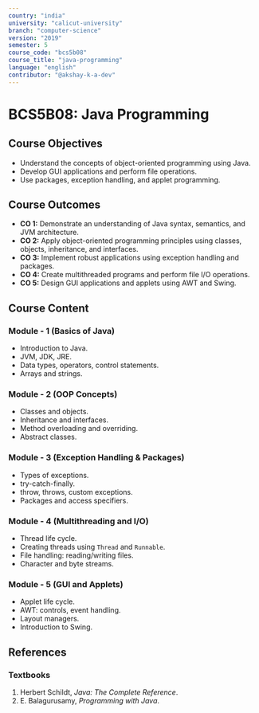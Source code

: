 ```yaml
---
country: "india"
university: "calicut-university"
branch: "computer-science"
version: "2019"
semester: 5
course_code: "bcs5b08"
course_title: "java-programming"
language: "english"
contributor: "@akshay-k-a-dev"
---
```


# BCS5B08: Java Programming

## Course Objectives
* Understand the concepts of object-oriented programming using Java.
* Develop GUI applications and perform file operations.
* Use packages, exception handling, and applet programming.

## Course Outcomes
* **CO 1:** Demonstrate an understanding of Java syntax, semantics, and JVM architecture.
* **CO 2:** Apply object-oriented programming principles using classes, objects, inheritance, and interfaces.
* **CO 3:** Implement robust applications using exception handling and packages.
* **CO 4:** Create multithreaded programs and perform file I/O operations.
* **CO 5:** Design GUI applications and applets using AWT and Swing.

## Course Content

### Module - 1 (Basics of Java)
* Introduction to Java.
* JVM, JDK, JRE.
* Data types, operators, control statements.
* Arrays and strings.

### Module - 2 (OOP Concepts)
* Classes and objects.
* Inheritance and interfaces.
* Method overloading and overriding.
* Abstract classes.

### Module - 3 (Exception Handling & Packages)
* Types of exceptions.
* try-catch-finally.
* throw, throws, custom exceptions.
* Packages and access specifiers.

### Module - 4 (Multithreading and I/O)
* Thread life cycle.
* Creating threads using `Thread` and `Runnable`.
* File handling: reading/writing files.
* Character and byte streams.

### Module - 5 (GUI and Applets)
* Applet life cycle.
* AWT: controls, event handling.
* Layout managers.
* Introduction to Swing.

## References
### Textbooks
1. Herbert Schildt, *Java: The Complete Reference*.
2. E. Balagurusamy, *Programming with Java*.
